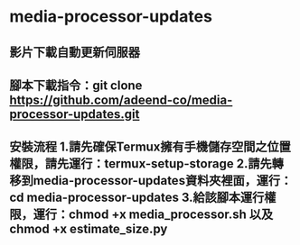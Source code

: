 # media-processor-updates
影片下載自動更新伺服器
-------------------------------
腳本下載指令：git clone https://github.com/adeend-co/media-processor-updates.git
-------------------------------
安裝流程
1.請先確保Termux擁有手機儲存空間之位置權限，請先運行：termux-setup-storage
2.請先轉移到media-processor-updates資料夾裡面，運行：cd media-processor-updates
3.給該腳本運行權限，運行：chmod +x media_processor.sh 以及 chmod +x estimate_size.py
-
